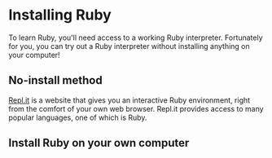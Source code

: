 # Installing Ruby

To learn Ruby, you'll need access to a working Ruby interpreter. Fortunately for you, you can try out a Ruby interpreter without installing anything on your computer!

## No-install method

[Repl.it](https://repl.it/languages/ruby) is a website that gives you an interactive Ruby environment, right from the comfort of your own web browser. Repl.it provides access to many popular languages, one of which is Ruby.

## Install Ruby on your own computer